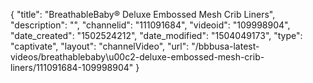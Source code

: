 {
    "title": "BreathableBaby&reg; Deluxe Embossed Mesh Crib Liners",
    "description": "",
    "channelid": "111091684",
    "videoid": "109998904",
    "date_created": "1502524212",
    "date_modified": "1504049173",
    "type": "captivate",
    "layout": "channelVideo",
    "url": "\/bbbusa-latest-videos\/breathablebaby\u00c2-deluxe-embossed-mesh-crib-liners\/111091684-109998904"
}